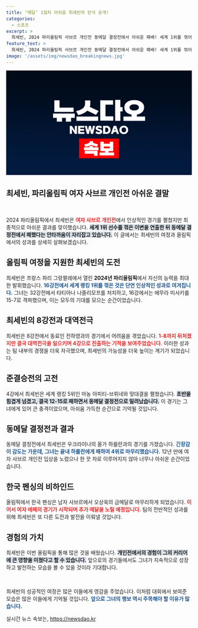 ```yaml
---
title: ‘메달’ 1점차 아쉬움 최세빈의 탄식 공개!
categories:
  - 스포츠
excerpt: >
  최세빈, 2024 파리올림픽 사브르 개인전 동메달 결정전에서 아쉬운 패배! 세계 1위를 꺾어 이변을 일으킨 그녀, 첫 올림픽에서 4위에 그치며 눈물의 순간을 맞이했다.
feature_text: >
  최세빈, 2024 파리올림픽 사브르 개인전 동메달 결정전에서 아쉬운 패배! 세계 1위를 꺾어 이변을 일으킨 그녀, 첫 올림픽에서 4위에 그치며 눈물의 순간을 맞이했다.
image: '/assets/img/newsdao_breakingnews.jpg'
---
```


<p><img src="/assets/img/newsdao_breakingnews.jpg" alt="bookingtag 속보" /></p>

<h2 data-ke-size="size26">최세빈, 파리올림픽 여자 사브르 개인전 아쉬운 결말</h2>

<p data-ke-size="size16">&nbsp;</p>

<p>2024 파리올림픽에서 최세빈은 <b><span style="color: #ee2323;">여자 사브르 개인전</span></b>에서 인상적인 경기를 펼쳤지만 최종적으로 아쉬운 결과를 맞이했습니다. 
<b><span style="background-color: #21538527;">세계 1위 선수를 꺾은 이변을 연출한 뒤 동메달 결정전에서 패했다는 안타까움이 자리잡고 있습니다.</span></b> 
이 글에서는 최세빈의 여정과 올림픽에서의 성과를 상세히 살펴보겠습니다.</p>

<h2 data-ke-size="size26">올림픽 여정을 지원한 최세빈의 도전</h2>

<p>최세빈은 프랑스 파리 그랑팔레에서 열린 <b>2024년 파리올림픽</b>에서 자신의 능력을 최대한 발휘했습니다. 
<b><span style="color: #1a5490;">16강전에서 세계 랭킹 1위를 꺾은 것은 단연 인상적인 성과로 여겨집니다.</span></b> 
그녀는 32강전에서 타티아나 나즐리모프를 처치하고, 16강에서는 에무라 미사키를 15-7로 격파했으며, 이는 모두의 기대를 모으는 순간이었습니다. </p>

<h2 data-ke-size="size26">최세빈의 8강전과 대역전극</h2>

<p>최세빈은 8강전에서 동료인 전하영과의 경기에서 어려움을 겪었습니다. 
<b><span style="color: #ee2323;">1-8까지 뒤처졌지만 결국 대역전극을 일으키며 4강으로 진출하는 기적을 보여주었습니다.</span></b> 
이러한 성과는 팀 내부의 경쟁을 더욱 자극했으며, 최세빈의 가능성을 더욱 높이는 계기가 되었습니다.</p>

<h2 data-ke-size="size26">준결승전의 고전</h2>

<p>4강에서 최세빈은 세계 랭킹 5위인 마농 아피티-브뤼네와 맞대결을 펼쳤습니다. 
<b><span style="background-color: #21538527;">초반을 힘겹게 넘겼고, 결국 12-15로 패하면서 동메달 결정전으로 밀려났습니다.</span></b> 
이 경기는 그녀에게 있어 큰 충격이었으며, 아쉬움 가득한 순간으로 기억될 것입니다.</p>

<h2 data-ke-size="size26">동메달 결정전과 결과</h2>

<p>동메달 결정전에서 최세빈은 우크라이나의 올가 하를란과의 경기를 가졌습니다. 
<b><span style="color: #1a5490;">긴장감이 감도는 가운데, 그녀는 끝내 하를란에게 패하여 4위로 마무리했습니다.</span></b> 
12년 만에 여자 사브르 개인전 입상을 노렸으나 한 끗 차로 이루어지지 않아 너무나 아쉬운 순간이었습니다. </p>

<h2 data-ke-size="size26">한국 펜싱의 비하인드</h2>

<p>올림픽에서 한국 펜싱은 남자 사브르에서 오상욱의 금메달로 마무리하게 되었습니다. 
<b><span style="color: #ee2323;">이어서 여자 에페의 경기가 시작되며 추가 메달을 노릴 예정입니다.</span></b> 
팀의 전반적인 성과를 위해 최세빈은 또 다른 도전과 발전을 이뤄낼 것입니다.</p>

<h2 data-ke-size="size26">경험의 가치</h2>

<p>최세빈은 이번 올림픽을 통해 많은 것을 배웠습니다. 
<b><span style="background-color: #21538527;">개인전에서의 경험이 그의 커리어에 큰 영향을 미쳤다고 할 수 있습니다.</span></b> 
앞으로의 경기들에서도 그녀가 지속적으로 성장하고 발전하는 모습을 볼 수 있을 것이라 기대합니다. </p>

<p data-ke-size="size16">&nbsp;</p>

<p>최세빈의 성공적인 여정은 많은 이들에게 영감을 주었습니다. 이처럼 대회에서 보여준 모습은 많은 이들에게 기억될 것입니다. 
<b><span style="color: #1a5490;">앞으로 그녀의 행보 역시 주목해야 할 이유가 많습니다.</span></b></p>
실시간 뉴스 속보는, <a href="https://newsdao.kr" rel="dofollow">https://newsdao.kr</a>


